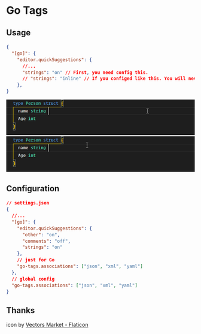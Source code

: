 # Go Tags

## Usage

```json
{
  "[go]": {
    "editor.quickSuggestions": {
      //...
      "strings": "on" // First, you need config this.
      // "strings": "inline" // If you configed like this. You will never see quick suggest window.
    },
}
```

![go-tags-on](https://raw.githubusercontent.com/whosydd/images-in-one/main/images/202210092315522.gif)![go-tags-inline](https://raw.githubusercontent.com/whosydd/images-in-one/main/images/202210092315789.gif)

## Configuration

```json
// settings.json
{
  //...
  "[go]": {
    "editor.quickSuggestions": {
      "other": "on",
      "comments": "off",
      "strings": "on"
    },
    // just for Go
    "go-tags.associations": ["json", "xml", "yaml"]
  },
  // global config
  "go-tags.associations": ["json", "xml", "yaml"]
}
```

## Thanks

icon by <a href="https://www.flaticon.com/free-icons/label" title="label icons"> Vectors Market - Flaticon</a>
